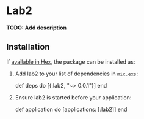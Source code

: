 # Lab2

**TODO: Add description**

## Installation

If [available in Hex](https://hex.pm/docs/publish), the package can be installed as:

  1. Add lab2 to your list of dependencies in `mix.exs`:

        def deps do
          [{:lab2, "~> 0.0.1"}]
        end

  2. Ensure lab2 is started before your application:

        def application do
          [applications: [:lab2]]
        end
